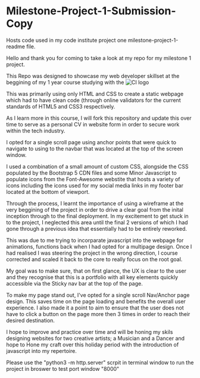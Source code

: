 # Milestone-Project-1-Submission-Copy
Hosts code used in my code institute project one
milestone-project-1-readme file.

Hello and thank you for coming to take a look at my repo for my milestone 1 project. 

This Repo was designed to showcase my web developer skillset at the beggining of my 1 year course studying with the ![CI logo](https://codeinstitute.s3.amazonaws.com/fullstack/ci_logo_small.png)

This was primarily using only HTML and CSS to create a static webpage which had to have clean code (through online validators for the current standards of HTML5 and CSS3 respectively.

As I learn more in this course, I will fork this repository and update this over time to serve as a personal CV in website form in order to secure work within the tech industry.

I opted for a single scroll page using anchor points that were quick to navigate to using to the navbar that was located at the top of the screen window.

I used a combination of a small amount of custom CSS, alongside the CSS populated by the Bootstrap 5 CDN files and some Minor Javascript to populate icons from the Font-Awesome webstite that hosts a variety of icons including the icons used for my social media links in my footer bar located at the bottom of viewport.

Through the process, I learnt the importance of using a wireframe at the very beggining of the project in order to drive a clear goal from the inital inception through to the final deployment. In my excitement to get stuck in to the project, I neglected this area until the final 2 versions of which I had gone through a previous idea that essentially had to be entirely reworked. 

This was due to me trying to incorparate javascript into the webpage for animations, functions back when I had opted for a multipage design. Once I had realised I was steering the project in the wrong direction, I course corrected and scaled it back to the core to really focus on the root goal.

My goal was to make sure, that on first glance, the UX is clear to the user and they recognise that this is a portfolio with all key elements quickly accessible via the Sticky nav bar at the top of the page. 

To make my page stand out, I've opted for a single scroll Nav/Anchor page design. This saves time on the page loading and benefits the overall user experience. I also made it a point to aim to ensure that the user does not have to click a button on the page more then 3 times in order to reach their desired destination. 

I hope to improve and practice over time and will be honing my skils designing websites for two creative artists; a Musician and a Dancer and hope to Hone my craft over this holiday period with the introduction of javascript into my repertoire.  

Please use the "python3 -m http.server" scrpit in terminal window to run the project in broswer to test port window "8000"
